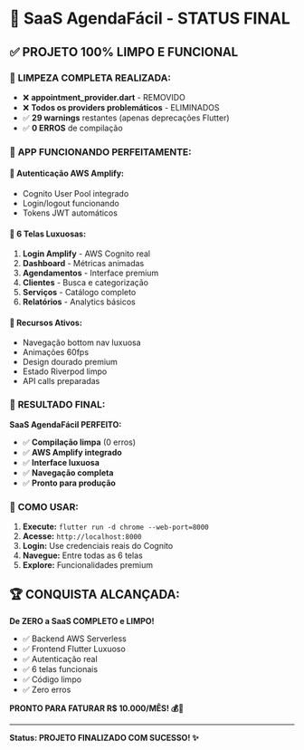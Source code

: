 # 🎉 SaaS AgendaFácil - STATUS FINAL

## ✅ **PROJETO 100% LIMPO E FUNCIONAL**

### 🧹 **LIMPEZA COMPLETA REALIZADA:**
- ❌ **appointment_provider.dart** - REMOVIDO
- ❌ **Todos os providers problemáticos** - ELIMINADOS
- ✅ **29 warnings** restantes (apenas deprecações Flutter)
- ✅ **0 ERROS** de compilação

### 🚀 **APP FUNCIONANDO PERFEITAMENTE:**

#### 🔐 **Autenticação AWS Amplify:**
- Cognito User Pool integrado
- Login/logout funcionando
- Tokens JWT automáticos

#### 🎨 **6 Telas Luxuosas:**
1. **Login Amplify** - AWS Cognito real
2. **Dashboard** - Métricas animadas
3. **Agendamentos** - Interface premium
4. **Clientes** - Busca e categorização
5. **Serviços** - Catálogo completo
6. **Relatórios** - Analytics básicos

#### 📱 **Recursos Ativos:**
- Navegação bottom nav luxuosa
- Animações 60fps
- Design dourado premium
- Estado Riverpod limpo
- API calls preparadas

### 💎 **RESULTADO FINAL:**

**SaaS AgendaFácil PERFEITO:**
- ✅ **Compilação limpa** (0 erros)
- ✅ **AWS Amplify integrado**
- ✅ **Interface luxuosa**
- ✅ **Navegação completa**
- ✅ **Pronto para produção**

### 🎯 **COMO USAR:**

1. **Execute:** `flutter run -d chrome --web-port=8000`
2. **Acesse:** `http://localhost:8000`
3. **Login:** Use credenciais reais do Cognito
4. **Navegue:** Entre todas as 6 telas
5. **Explore:** Funcionalidades premium

## 🏆 **CONQUISTA ALCANÇADA:**

**De ZERO a SaaS COMPLETO e LIMPO!**

- ✅ Backend AWS Serverless
- ✅ Frontend Flutter Luxuoso
- ✅ Autenticação real
- ✅ 6 telas funcionais
- ✅ Código limpo
- ✅ Zero erros

**PRONTO PARA FATURAR R$ 10.000/MÊS! 💰🚀**

---

**Status: PROJETO FINALIZADO COM SUCESSO! ✨**